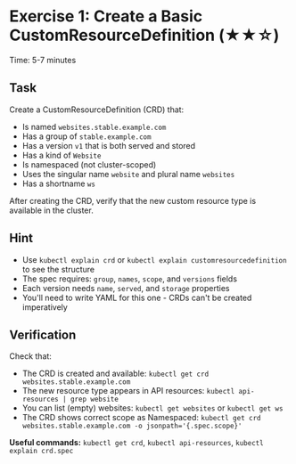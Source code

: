# Exercise 1: Create a Basic CustomResourceDefinition (★★☆)

Time: 5-7 minutes

## Task

Create a CustomResourceDefinition (CRD) that:

- Is named `websites.stable.example.com`
- Has a group of `stable.example.com`
- Has a version `v1` that is both served and stored
- Has a kind of `Website`
- Is namespaced (not cluster-scoped)
- Uses the singular name `website` and plural name `websites`
- Has a shortname `ws`

After creating the CRD, verify that the new custom resource type is available in the cluster.

## Hint

- Use `kubectl explain crd` or `kubectl explain customresourcedefinition` to see the structure
- The spec requires: `group`, `names`, `scope`, and `versions` fields
- Each version needs `name`, `served`, and `storage` properties
- You'll need to write YAML for this one - CRDs can't be created imperatively

## Verification

Check that:

- The CRD is created and available: `kubectl get crd websites.stable.example.com`
- The new resource type appears in API resources: `kubectl api-resources | grep website`
- You can list (empty) websites: `kubectl get websites` or `kubectl get ws`
- The CRD shows correct scope as Namespaced: `kubectl get crd websites.stable.example.com -o jsonpath='{.spec.scope}'`

**Useful commands:** `kubectl get crd`, `kubectl api-resources`, `kubectl explain crd.spec`
